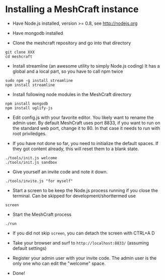 Installing a MeshCraft instance
===============================

* Have Node.js installed, version >= 0.8, see http://nodejs.org

* Have mongodb installed

* Clone the meshcraft repository and go into that directory
```shell
git clone XXX
cd meshcraft
```

* Install streamline (an awesome utility to simply Node.js coding) It has a global and a local part, so you have to call npm twice
```shell
sudo npm -g install streamline
npm install streamline
```

* Install following node modules in the MeshCraft directory
```shell
npm install mongodb
npm install uglify-js
```

* Edit config.js with your favorite editor.
You likely want to rename the admin user. By default MeshCraft uses port 8833, if you want to run on the standard web port, change it to 80. In that case it needs to run with root priviledges.

* If you have not done so far, you need to initialize the default spaces. If they got content already, this will reset them to a blank state.
```shell
./tools/init.js welcome
./tools/init.js sandbox
```

* Give yourself an invite code and note it down.
```shell
./tools/invite.js "for myself"
```

* Start a screen to be keep the Node.js process running if you close the terminal. Can be skipped for development/shorttermed use
```shell
screen
```

* Start the MeshCraft process
```shell
./run
```

* If you did not skip ```screen```, you can detach the screen with CTRL+A D

* Take your browser and surf to ```http://localhost:8833/``` (assuming default settings)

* Register your admin user with your invite code. The admin user is the only one who can edit the "welcome" space.

* Done!
